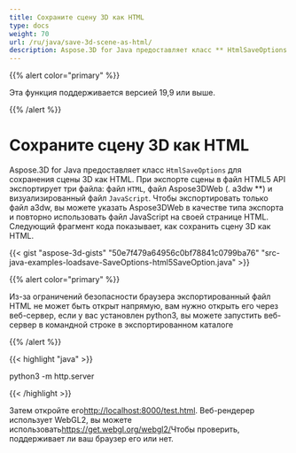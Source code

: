 ```yaml
---
title: Сохраните сцену 3D как HTML
type: docs
weight: 70
url: /ru/java/save-3d-scene-as-html/
description: Aspose.3D for Java предоставляет класс ** HtmlSaveOptions ** для сохранения сцены 3D как HTML.
---
```

{{% alert color="primary" %}} 

Эта функция поддерживается версией 19,9 или выше.

{{% /alert %}} 
#  **Сохраните сцену 3D как HTML**
Aspose.3D for Java предоставляет класс `HtmlSaveOptions` для сохранения сцены 3D как HTML. При экспорте сцены в файл HTML5 API экспортирует три файла: файл `HTML`, файл Aspose3DWeb (*.* a3dw **) и визуализированный файл `JavaScript`. Чтобы экспортировать только файл a3dw, вы можете указать Aspose3DWeb в качестве типа экспорта и повторно использовать файл JavaScript на своей странице HTML. Следующий фрагмент кода показывает, как сохранить сцену 3D как HTML.



{{< gist "aspose-3d-gists" "50e7f479a64956c0bf78841c0799ba76" "src-java-examples-loadsave-SaveOptions-html5SaveOption.java" >}}

{{% alert color="primary" %}} 

Из-за ограничений безопасности браузера экспортированный файл HTML не может быть открыт напрямую, вам нужно открыть его через веб-сервер, если у вас установлен python3, вы можете запустить веб-сервер в командной строке в экспортированном каталоге

{{% /alert %}} 

{{< highlight "java" >}}

 python3 -m http.server

{{< /highlight >}}

Затем откройте его<http://localhost:8000/test.html>. Веб-рендерер использует WebGL2, вы можете использовать<https://get.webgl.org/webgl2/>Чтобы проверить, поддерживает ли ваш браузер его или нет.


